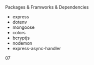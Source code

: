 Packages & Framworks & Dependencies

- express
- dotenv
- mongoose
- colors
- bcryptjs
- nodemon
- express-async-handler

07
